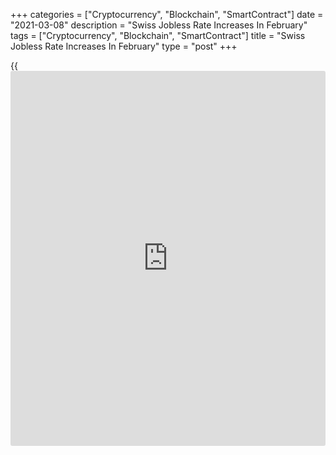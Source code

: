 +++
categories = ["Cryptocurrency", "Blockchain", "SmartContract"]
date = "2021-03-08"
description = "Swiss Jobless Rate Increases In February"
tags = ["Cryptocurrency", "Blockchain", "SmartContract"]
title = "Swiss Jobless Rate Increases In February"
type = "post"
+++

{{<iframe id="large-banner" src="https://www.bounty.group/#slide=7.0" width="100%" height="600" scrolling="no" style="border: 0px solid rgb(216, 221, 230); border-radius: 3px;">}}

Switzerland's jobless rate increased in February, data from the State
Secretariat for Economic Affairs showed on Monday.

The jobless rate rose a seasonally to 3.6 percent in February from 3.7
percent in January. This was in line with economists' expectation.

On an unadjusted basis, the unemployment rate fell to 3.6 percent in
February from 3.7 percent in the previous month.

The number of registered unemployed increased to 167,953 in February
from 169,753 in the preceding month.

The unemployment rate among the youth aged between 15 and 24, decreased
to 3.3 percent in February from 3.4 percent in the prior month.

For comments and feedback [contact](https://www.playgroundfx.com/contact/): editorial@rtt[news](https://www.letsplayfx.com/blog/forex-news-website/).com

[Economic News][1]

 **What parts of the world are seeing the best (and worst) economic
performances lately? Click[here][2] to check out our [Econ Scorecard][2]
and find out! See up-to-the-moment [ranking](https://www.playgroundfx.com/blog/crypto-exchange-ranking/)s for the best and worst
performers in [GDP][3], [unemployment rate][4], [inflation][5] and much
more.**

   1. www.rtt[news](https://www.letsplayfx.com/blog/forex-news-website/).com/Content/EconomicNews.aspx
   2. www.rtt[news](https://www.letsplayfx.com/blog/forex-news-website/).com/economic-scorecard/world-rank/industrial-production/highest-performance.aspx
   3. www.rtt[news](https://www.letsplayfx.com/blog/forex-news-website/).com/economic-scorecard/world-rank/GDP/highest-performance.aspx
   4. www.rtt[news](https://www.letsplayfx.com/blog/forex-news-website/).com/economic-scorecard/world-rank/unemployment-rate/lowest-performance.aspx
   5. www.rtt[news](https://www.letsplayfx.com/blog/forex-news-website/).com/economic-scorecard/world-rank/CPI/highest-performance.aspx